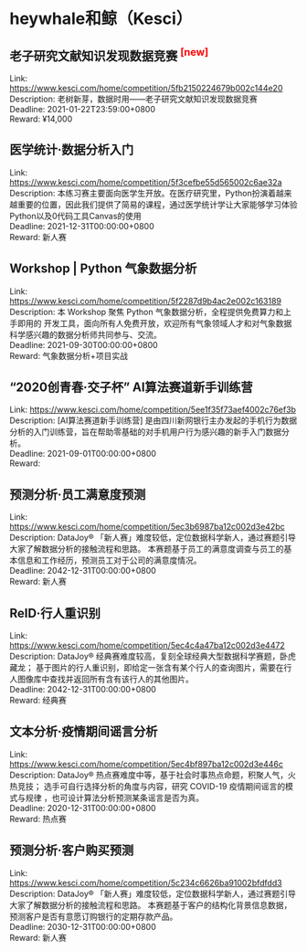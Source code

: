 # heywhale和鲸（Kesci）



## 老子研究文献知识发现数据竞赛 <sup style="color:red">[new]<sup>  

Link: https://www.kesci.com/home/competition/5fb2150224679b002c144e20  
Description: 老树新芽，数据时用——老子研究文献知识发现数据竞赛  
Deadline: 2021-01-22T23:59:00+0800  
Reward: ¥14,000  


## 医学统计·数据分析入门

Link: https://www.kesci.com/home/competition/5f3cefbe55d565002c6ae32a  
Description: 本练习赛主要面向医学生开放。在医疗研究里，Python扮演着越来越重要的位置，因此我们提供了简易的课程，通过医学统计学让大家能够学习体验Python以及0代码工具Canvas的使用  
Deadline: 2021-12-31T00:00:00+0800  
Reward: 新人赛  


## Workshop | Python 气象数据分析

Link: https://www.kesci.com/home/competition/5f2287d9b4ac2e002c163189  
Description: 本 Workshop 聚焦 Python 气象数据分析，全程提供免费算力和上手即用的 开发工具，面向所有人免费开放，欢迎所有气象领域人才和对气象数据科学感兴趣的数据分析师共同参与、交流。  
Deadline: 2021-09-30T00:00:00+0800  
Reward: 气象数据分析+项目实战  


## “2020创青春·交子杯”  AI算法赛道新手训练营

Link: https://www.kesci.com/home/competition/5ee1f35f73aef4002c76ef3b  
Description: [AI算法赛道新手训练营] 是由四川新网银行主办发起的手机行为数据分析的入门训练营，旨在帮助零基础的对手机用户行为感兴趣的新手入门数据分析。  
Deadline: 2021-09-01T00:00:00+0800  
Reward:   


## 预测分析·员工满意度预测

Link: https://www.kesci.com/home/competition/5ec3b6987ba12c002d3e42bc  
Description: DataJoy® 「新人赛」难度较低，定位数据科学新人，通过赛题引导大家了解数据分析的接触流程和思路。
本赛题基于员工的满意度调查与员工的基本信息和工作经历，预测员工对于公司的满意度情况。  
Deadline: 2042-12-31T00:00:00+0800  
Reward: 新人赛  


## ReID·行人重识别

Link: https://www.kesci.com/home/competition/5ec4c4a47ba12c002d3e4472  
Description: DataJoy® 经典赛难度较高，复刻全球经典大型数据科学赛题，卧虎藏龙；
基于图片的行人重识别，即给定一张含有某个行人的查询图片，需要在行人图像库中查找并返回所有含有该行人的其他图片。  
Deadline: 2042-12-31T00:00:00+0800  
Reward: 经典赛  


## 文本分析·疫情期间谣言分析

Link: https://www.kesci.com/home/competition/5ec4bf897ba12c002d3e446c  
Description: DataJoy® 热点赛难度中等，基于社会时事热点命题，积聚人气，火热竞技；
选手可自行选择分析的角度与内容，研究 COVID-19 疫情期间谣言的模式与规律 ，也可设计算法分析预测某条谣言是否为真。  
Deadline: 2020-12-31T00:00:00+0800  
Reward: 热点赛  


## 预测分析·客户购买预测

Link: https://www.kesci.com/home/competition/5c234c6626ba91002bfdfdd3  
Description: DataJoy® 「新人赛」难度较低，定位数据科学新人，通过赛题引导大家了解数据分析的接触流程和思路。
本赛题基于客户的结构化背景信息数据，预测客户是否有意愿订购银行的定期存款产品。  
Deadline: 2030-12-31T00:00:00+0800  
Reward: 新人赛  

